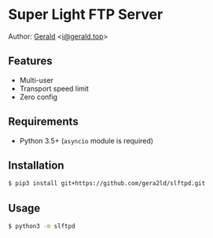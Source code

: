 Super Light FTP Server
===

Author: [Gerald](https://gerald.top) <<i@gerald.top>>

Features
---
* Multi-user
* Transport speed limit
* Zero config

Requirements
---
* Python 3.5+ (`asyncio` module is required)

Installation
---
``` sh
$ pip3 install git+https://github.com/gera2ld/slftpd.git
```

Usage
---
``` sh
$ python3 -m slftpd
```
